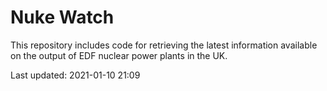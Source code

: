 # Nuke Watch

This repository includes code for retrieving the latest information available on the output of EDF nuclear power plants in the UK.

Last updated: 2021-01-10 21:09